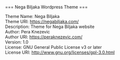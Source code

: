 === Nega Biljaka Wordpress Theme ===

Theme Name:        Nega Biljaka \
Theme URI:         https://negabiljaka.com/ \
Description:       Theme for Nega Biljaka website \
Author:            Pera Knezevic \
Author URI:        https://peraknezevic.com/ \
Version:           1.0 \
License:           GNU General Public License v3 or later \
License URI:       http://www.gnu.org/licenses/gpl-3.0.html
